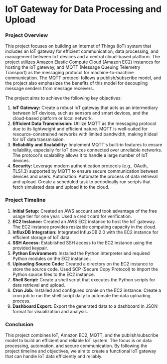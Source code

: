 <H1>IoT Gateway for Data Processing and Upload</H1>

<h3>Project Overview</h3>
This project focuses on building an Internet of Things (IoT) system that includes an IoT gateway for efficient communication, data processing, and management between IoT devices and a central cloud-based platform. The project utilizes Amazon Elastic Compute Cloud (Amazon EC2) instances for hosting the IoT gateway, and MQTT (Message Queuing Telemetry Transport) as the messaging protocol for machine-to-machine communication. The MQTT protocol follows a publish/subscribe model, and the project also emphasizes the benefits of this model for decoupling message senders from message receivers.

The project aims to achieve the following key objectives:
<ol>
  <li>
    <b>IoT Gateway:</b> Create a robust IoT gateway that acts as an intermediary between IoT devices, such as sensors and smart devices, and the cloud-based platform or local network.
  </li>
  <li>
    <b>Efficient Data Transmission:</b> Utilize MQTT as the messaging protocol due to its lightweight and efficient nature. MQTT is well-suited for resource-constrained networks with limited bandwidth, making it ideal for IoT data transmission.
  </li>
  <li>
    <b>Reliability and Scalability:</b> Implement MQTT's built-in features to ensure reliability, especially for IoT devices connected over unreliable networks. The protocol's scalability allows it to handle a large number of IoT devices.
  </li>
  <li>
    <b>Security:</b> Leverage modern authentication protocols (e.g., OAuth, TLS1.3) supported by MQTT to ensure secure communication between devices and users.
Automation: Automate the process of data retrieval and upload. Create a scheduled task to periodically run scripts that fetch simulated data and upload it to the cloud.
  </li>
</ol>

<h3>Project Timeline</h3>
<ol>
  <li><b>Initial Setup:</b> Created an AWS account and took advantage of the free usage tier for one year. Used a credit card for verification.</li>
  <li><b>EC2 Instance:</b> Created an AWS EC2 instance to host the IoT gateway. The EC2 instance provides resizable computing capacity in the cloud.</li>
  <li><b>InfluxDB Integration:</b> Integrated InfluxDB 2.0 with the EC2 instance for efficient storage of IoT data.</li>
  <li><b>SSH Access:</b> Established SSH access to the EC2 instance using the provided keypair.</li>
  <li><b>Python Environment:</b> Installed the Python interpreter and required Python modules on the EC2 instance..</li>
  <li><b>Uploading Source Code:</b> Created a directory on the EC2 instance to store the source code. Used SCP (Secure Copy Protocol) to import the Python source files to the EC2 instance.</li>
  <li><b>Shell Script:</b> Create a shell script that executes the Python scripts for data retrieval and upload.</li>
  <li><b>Cron Job:</b> Installed and configured cronie on the EC2 instance. Create a cron job to run the shell script daily to automate the data uploading process.</li>
  <li><b>Dashboard Export:</b> Export the generated data to a dashboard in JSON format for visualization and analysis.</li>
</ol>

<h3>Conclusion</h3>
This project combines IoT, Amazon EC2, MQTT, and the publish/subscribe model to build an efficient and reliable IoT system. The focus is on data processing, automation, and secure communication. By following the project timeline and objectives, we aim to create a functional IoT gateway that can handle IoT data efficiently and reliably.